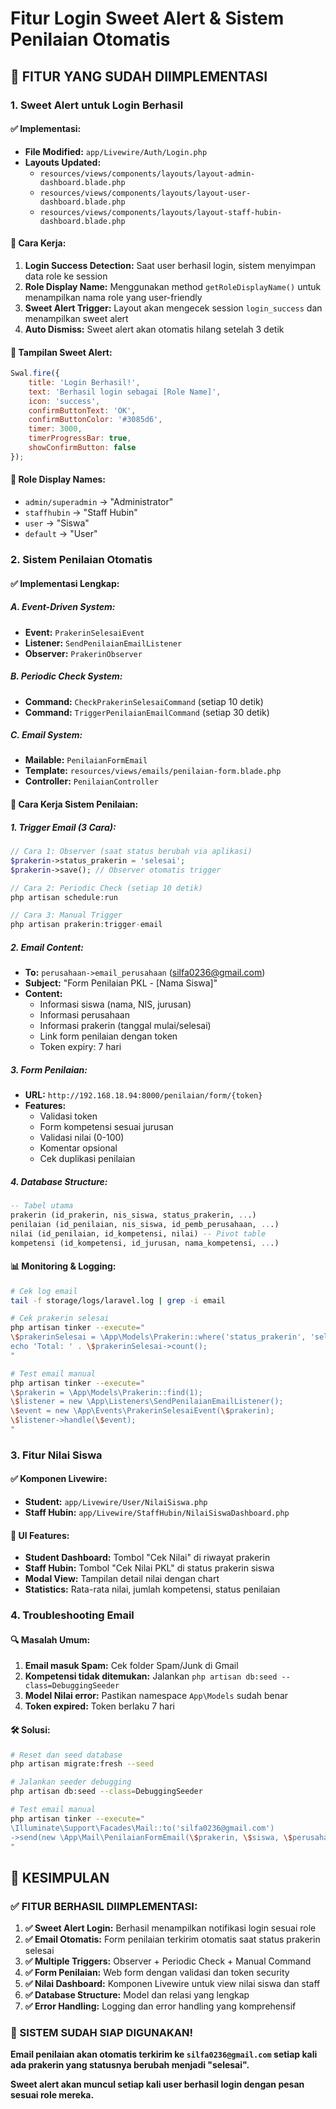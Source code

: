 # Fitur Login Sweet Alert & Sistem Penilaian Otomatis

## **🎉 FITUR YANG SUDAH DIIMPLEMENTASI**

### **1. Sweet Alert untuk Login Berhasil**

#### **✅ Implementasi:**
- **File Modified:** `app/Livewire/Auth/Login.php`
- **Layouts Updated:** 
  - `resources/views/components/layouts/layout-admin-dashboard.blade.php`
  - `resources/views/components/layouts/layout-user-dashboard.blade.php`
  - `resources/views/components/layouts/layout-staff-hubin-dashboard.blade.php`

#### **🔧 Cara Kerja:**
1. **Login Success Detection:** Saat user berhasil login, sistem menyimpan data role ke session
2. **Role Display Name:** Menggunakan method `getRoleDisplayName()` untuk menampilkan nama role yang user-friendly
3. **Sweet Alert Trigger:** Layout akan mengecek session `login_success` dan menampilkan sweet alert
4. **Auto Dismiss:** Sweet alert akan otomatis hilang setelah 3 detik

#### **📱 Tampilan Sweet Alert:**
```javascript
Swal.fire({
    title: 'Login Berhasil!',
    text: 'Berhasil login sebagai [Role Name]',
    icon: 'success',
    confirmButtonText: 'OK',
    confirmButtonColor: '#3085d6',
    timer: 3000,
    timerProgressBar: true,
    showConfirmButton: false
});
```

#### **🎨 Role Display Names:**
- `admin/superadmin` → "Administrator"
- `staffhubin` → "Staff Hubin"  
- `user` → "Siswa"
- `default` → "User"

### **2. Sistem Penilaian Otomatis**

#### **✅ Implementasi Lengkap:**

##### **A. Event-Driven System:**
- **Event:** `PrakerinSelesaiEvent`
- **Listener:** `SendPenilaianEmailListener`
- **Observer:** `PrakerinObserver`

##### **B. Periodic Check System:**
- **Command:** `CheckPrakerinSelesaiCommand` (setiap 10 detik)
- **Command:** `TriggerPenilaianEmailCommand` (setiap 30 detik)

##### **C. Email System:**
- **Mailable:** `PenilaianFormEmail`
- **Template:** `resources/views/emails/penilaian-form.blade.php`
- **Controller:** `PenilaianController`

#### **🔧 Cara Kerja Sistem Penilaian:**

##### **1. Trigger Email (3 Cara):**
```php
// Cara 1: Observer (saat status berubah via aplikasi)
$prakerin->status_prakerin = 'selesai';
$prakerin->save(); // Observer otomatis trigger

// Cara 2: Periodic Check (setiap 10 detik)
php artisan schedule:run

// Cara 3: Manual Trigger
php artisan prakerin:trigger-email
```

##### **2. Email Content:**
- **To:** `perusahaan->email_perusahaan` (silfa0236@gmail.com)
- **Subject:** "Form Penilaian PKL - [Nama Siswa]"
- **Content:** 
  - Informasi siswa (nama, NIS, jurusan)
  - Informasi perusahaan
  - Informasi prakerin (tanggal mulai/selesai)
  - Link form penilaian dengan token
  - Token expiry: 7 hari

##### **3. Form Penilaian:**
- **URL:** `http://192.168.18.94:8000/penilaian/form/{token}`
- **Features:**
  - Validasi token
  - Form kompetensi sesuai jurusan
  - Validasi nilai (0-100)
  - Komentar opsional
  - Cek duplikasi penilaian

##### **4. Database Structure:**
```sql
-- Tabel utama
prakerin (id_prakerin, nis_siswa, status_prakerin, ...)
penilaian (id_penilaian, nis_siswa, id_pemb_perusahaan, ...)
nilai (id_penilaian, id_kompetensi, nilai) -- Pivot table
kompetensi (id_kompetensi, id_jurusan, nama_kompetensi, ...)
```

#### **📊 Monitoring & Logging:**
```bash
# Cek log email
tail -f storage/logs/laravel.log | grep -i email

# Cek prakerin selesai
php artisan tinker --execute="
\$prakerinSelesai = \App\Models\Prakerin::where('status_prakerin', 'selesai')->get();
echo 'Total: ' . \$prakerinSelesai->count();
"

# Test email manual
php artisan tinker --execute="
\$prakerin = \App\Models\Prakerin::find(1);
\$listener = new \App\Listeners\SendPenilaianEmailListener();
\$event = new \App\Events\PrakerinSelesaiEvent(\$prakerin);
\$listener->handle(\$event);
"
```

### **3. Fitur Nilai Siswa**

#### **✅ Komponen Livewire:**
- **Student:** `app/Livewire/User/NilaiSiswa.php`
- **Staff Hubin:** `app/Livewire/StaffHubin/NilaiSiswaDashboard.php`

#### **📱 UI Features:**
- **Student Dashboard:** Tombol "Cek Nilai" di riwayat prakerin
- **Staff Hubin:** Tombol "Cek Nilai PKL" di status prakerin siswa
- **Modal View:** Tampilan detail nilai dengan chart
- **Statistics:** Rata-rata nilai, jumlah kompetensi, status penilaian

### **4. Troubleshooting Email**

#### **🔍 Masalah Umum:**
1. **Email masuk Spam:** Cek folder Spam/Junk di Gmail
2. **Kompetensi tidak ditemukan:** Jalankan `php artisan db:seed --class=DebuggingSeeder`
3. **Model Nilai error:** Pastikan namespace `App\Models` sudah benar
4. **Token expired:** Token berlaku 7 hari

#### **🛠️ Solusi:**
```bash
# Reset dan seed database
php artisan migrate:fresh --seed

# Jalankan seeder debugging
php artisan db:seed --class=DebuggingSeeder

# Test email manual
php artisan tinker --execute="
\Illuminate\Support\Facades\Mail::to('silfa0236@gmail.com')
->send(new \App\Mail\PenilaianFormEmail(\$prakerin, \$siswa, \$perusahaan, \$pembimbing, \$kompetensi, \$token));
"
```

## **🎯 KESIMPULAN**

### **✅ FITUR BERHASIL DIIMPLEMENTASI:**

1. **✅ Sweet Alert Login:** Berhasil menampilkan notifikasi login sesuai role
2. **✅ Email Otomatis:** Form penilaian terkirim otomatis saat status prakerin selesai
3. **✅ Multiple Triggers:** Observer + Periodic Check + Manual Command
4. **✅ Form Penilaian:** Web form dengan validasi dan token security
5. **✅ Nilai Dashboard:** Komponen Livewire untuk view nilai siswa dan staff
6. **✅ Database Structure:** Model dan relasi yang lengkap
7. **✅ Error Handling:** Logging dan error handling yang komprehensif

### **🚀 SISTEM SUDAH SIAP DIGUNAKAN!**

**Email penilaian akan otomatis terkirim ke `silfa0236@gmail.com` setiap kali ada prakerin yang statusnya berubah menjadi "selesai".**

**Sweet alert akan muncul setiap kali user berhasil login dengan pesan sesuai role mereka.** 